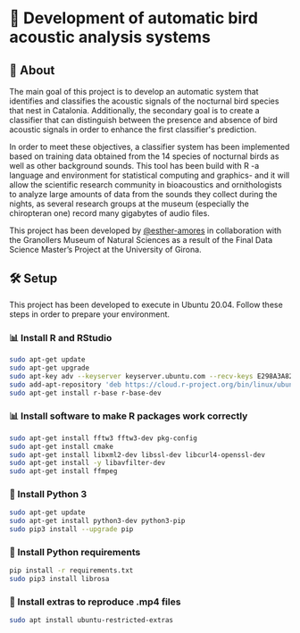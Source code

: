 
# 📕️ Development of automatic bird acoustic analysis systems

## 📑️ About

The main goal of this project is to develop an automatic system that identifies and classifies the acoustic signals of the nocturnal bird species that nest in Catalonia. Additionally, the secondary goal is to create a classifier that can distinguish between the presence and absence of bird acoustic signals in order to enhance the first classifier's prediction.

In order to meet these objectives, a classifier system has been implemented based on training data obtained from the 14 species of nocturnal birds as well as other background sounds. This tool has been build with R -a language and environment for statistical computing and graphics- and it will allow the scientific research community in bioacoustics and ornithologists to analyze large amounts of data from the sounds they collect during the nights, as several research groups at the museum (especially the chiropteran one) record many gigabytes of audio files.

This project has been developed by [@esther-amores](https://www.github.com/esther-amores) in collaboration with the Granollers Museum of Natural Sciences as a result of the Final Data Science Master’s Project at the University of Girona.


## 🛠️ Setup

This project has been developed to execute in Ubuntu 20.04. 
Follow these steps in order to prepare your environment.

### 📊️ Install R and RStudio

```bash
sudo apt-get update
sudo apt-get upgrade
sudo apt-key adv --keyserver keyserver.ubuntu.com --recv-keys E298A3A825C0D65DFD57CBB651716619E084DAB9
sudo add-apt-repository 'deb https://cloud.r-project.org/bin/linux/ubuntu focal-cran40/'
sudo apt-get install r-base r-base-dev
```
    
### 📊️ Install software to make R packages work correctly

```bash
sudo apt-get install fftw3 fftw3-dev pkg-config
sudo apt-get install cmake
sudo apt-get install libxml2-dev libssl-dev libcurl4-openssl-dev
sudo apt-get install -y libavfilter-dev
sudo apt-get install ffmpeg
```

### 🐍️ Install Python 3

```bash
sudo apt-get update
sudo apt-get install python3-dev python3-pip
sudo pip3 install --upgrade pip
```

### 🐍️ Install Python requirements

```bash
pip install -r requirements.txt
sudo pip3 install librosa
```

### 📼️ Install extras to reproduce .mp4 files

```bash
sudo apt install ubuntu-restricted-extras
```
